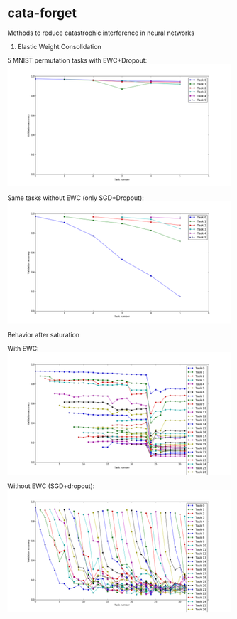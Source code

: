 # cata-forget

Methods to reduce catastrophic interference in neural networks

1. Elastic Weight Consolidation

5 MNIST permutation tasks with EWC+Dropout:
![Alt text](res/fc_mnist_ewc.png?raw=50x50)

Same tasks without EWC (only SGD+Dropout):
![Alt text](res/fc_mnist_sgd_dropout.png?raw=50x50)

Behavior after saturation

With EWC:
![Alt text](res/fc_mnist_ewc_35.png?raw=50x50)

Without EWC (SGD+dropout):
![Alt text](res/sat_sgd_dropout_35.png?=50x50)
